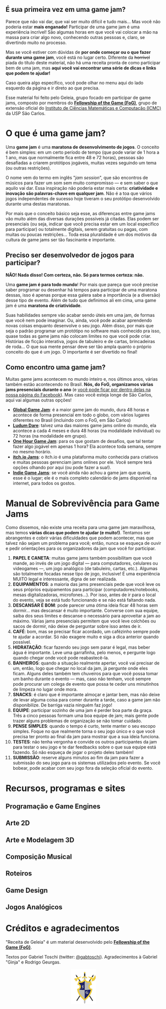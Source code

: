 ## É sua primeira vez em uma game jam?

Parece que não vai dar, que vai ser muito difícil e tudo mais... Mas você não poderia estar **mais enganado!** Participar de uma game jam é uma experiência incrível! São algumas horas em que você vai colocar a mão na massa para criar algo novo, conhecendo outras pessoas e, claro, se divertindo muito no processo.

Mas se você estiver com dúvidas de **por onde começar ou o que fazer durante uma game jam**, você está no lugar certo. Diferente da ~~horrível~~ piada do título deste material, não há uma receita pronta de como participar bem de uma jam, mas **aqui você vai encontrar uma série de dicas e links que podem te ajudar!**

Caso queira algo específico, você pode olhar no menu aqui do lado esquerdo da página e ir direto ao que precisa.

Esse material foi feito pelo Geleia, grupo focado em participar de game jams, composto por membros do [**Fellowship of the Game (FoG)**](http://fog.icmc.usp.br), grupo de extensão oficial do [Instituto de Ciências Matemáticas e Computação (ICMC)](http://icmc.usp.br) da USP São Carlos. 

# O que é uma game jam?

Uma **game jam** é uma **maratona de desenvolvimento de jogos**. O conceito é bem simples: em um certo período de tempo (que pode variar de 1 hora a 1 ano, mas que normalmente fica entre 48 e 72 horas), pessoas são desafiadas a criarem protótipos jogáveis, muitas vezes seguindo um tema (ou outras restrições).

O nome vem do termo em inglês "*jam session*", que são encontros de músicos para fazer um som sem muito compromisso — e sem saber o que aquilo vai dar. Essa inspiração não poderia estar mais certa: **criatividade e inovação são palavras-chave em qualquer jam**. Não é a toa que vários jogos independentes de sucesso hoje tiveram o seu protótipo desenvolvido durante uma destas maratonas.

Por mais que o conceito básico seja esse, as diferenças entre game jams vão muito além das diversas durações possíveis já citadas. Elas podem ser presenciais (ou seja, indicar que você precisa estar em um local específico para participar) ou totalmente digitais, serem gratuitas ou pagas, com muitas ou poucas restrições... Toda essa pluralidade é um dos motivos da cultura de game jams ser tão fascinante e importante.

## Preciso ser desenvolvedor de jogos para participar?

**NÃO! Nada disso! Com certeza, não. Só para termos certeza: não.**

Uma **game jam é para todo mundo**! Por mais que pareça que você precise saber programar ou desenhar há tempos para participar de uma maratona dessas, isso é apenas porque essa galera sabe a importância (e a diversão) desse tipo de evento. Além de tudo que definimos ali em cima, uma game jam é uma **maratona de criatividade**.

Suas habilidades sempre vão acabar sendo úteis em uma jam, de formas que você nem pode imaginar. Ou, ainda, você pode acabar aprendendo novas coisas enquanto desenvolve o seu jogo. Além disso, por mais que seja o padrão programar um protótipo no software mais conhecido pra isso, quase todas as game jams não colocam limites no que você pode criar. Histórias de ficção interativa, jogos de tabuleiro e de cartas, brincadeiras de roda... O que sua mente pensar deve ser tão ampla quanto o próprio conceito do que é um jogo. O importante é ser divertido no final!

## Como encontro uma game jam?

Muitas game jams acontecem no mundo inteiro e, nos últimos anos, várias também estão acontecendo no Brasil. **Nós, do FoG, organizamos várias jams presenciais durante o ano** (e [você pode ficar por dentro delas na nossa página do Facebook](http://facebook.com/fogicmc)). Mas caso você esteja longe de São Carlos, aqui vai algumas outras opções!

- [**Global Game Jam**](https://globalgamejam.org/): é a maior game jam do mundo, dura 48 horas e acontece de forma presencial em todo o globo, com vários lugares diferentes no Brasil (incluindo com o FoG, em São Carlos)
- [**Ludum Dare**](https://ldjam.com/): talvez uma das maiores game jams online do mundo, ela acontece a cada 4 meses e dura 48 horas (na modalidade individual) ou 72 horas (na modalidade em grupo).
- [**One Hour Game Jam**](http://onehourgamejam.com/): para os que gostam de desafios, que tal tentar fazer algo jogável em apenas 1 hora? Ela acontece toda semana, sempre no mesmo horário.
- [**itch.io Jams**](https://itch.io/jams): o itch.io é uma plataforma muito conhecida para criativos e muitas pessoas gerenciam jams onlines por ele. Você sempre terá opções olhando por aqui (ou pode fazer a sua!).
- [**Indie Game Jams**](http://www.indiegamejams.com/): se você ainda não achou a game jam que queria, esse é o lugar; ele é o mais completo calendário de jams disponível na internet, para todos os gostos.

# Manual de Sobrevivência para Game Jams

Como dissemos, não existe uma receita para uma game jam maravilhosa, mas temos **várias dicas que podem te ajudar (e muito!)**. Tentamos ser abrangentes e cobrir várias dificuldades que podem acontecer, mas que talvez não sejam um problema para você; então, nunca se esqueça de ouvir e pedir orientações para os organizadores da jam que você for participar.

1. **PAPEL E CANETA**: muitas game jams também possibilitam que você mande, ao invés de um jogo digital — para computadores, celulares ou videogames —, um jogo analógico (de tabuleiro, cartas, etc.). Algumas são totalmente focadas nesse tipo de jogo, inclusive! É uma experiência MUITO legal e interessante, digna de ser realizada.
2. **EQUIPAMENTOS**: a maioria das jams presenciais pede que você leve os seus próprios equipamentos para participar (computadores/notebooks, mesas digitalizadoras, microfones...). Por isso, antes de ir para o local do evento, veja se está tudo funcionando e se não está faltando nada.
3. **DESCANSAR É BOM**: pode parecer uma ótima ideia ficar 48 horas sem dormir... mas descansar é muito importante. Converse com sua equipe, saiba dos seus limites e descanse o necessário para aproveitar a jam ao máximo. Várias jams presenciais permitem que você leve colchões ou sacos de dormir, não deixe de perguntar sobre isso antes de ir.
4. **CAFÉ**: bom, mas se precisar ficar acordado, um cafézinho sempre pode te ajudar a acordar. Só não exagere muito e siga a dica anterior quando possível.
5. **HIDRATAÇÃO**: ficar fazendo seu jogo sem parar é legal, mas beber água é importante. Leve uma garrafinha, pelo menos, e pergunte logo quando chegar onde você pode reabastecê-la. 
6. **BANHEIROS**: quando a situação realmente apertar, você vai precisar de um, então, logo que chegar no local da jam, já pergunte onde eles ficam. Alguns deles também tem chuveiros para que você possa tomar um banho durante o evento — mas, caso não tenham, você sempre pode procurar um colega de evento que possa te ceder uns minutinhos de limpeza no lugar onde mora.
7. **SNACKS**: é claro que é importante almoçar e jantar bem, mas não deixe de levar alguma coisa para comer durante a tarde, caso a game jam não disponibilize. De barriga vazia ninguém faz jogo!
8. **EQUIPE**: participar sozinho de uma jam é perder boa parte da graça. Três a cinco pessoas formam uma boa equipe de jam; mais gente pode trazer alguns problemas de organização se não tomar cuidado.
9. **PENSE SIMPLES**: quando o tempo é curto, tente manter o seu escopo simples. Foque no que realmente torna o seu jogo único e o que você precisa ter pronto ao final da jam para mostrar que a sua ideia funciona.
10. **TESTES**: não tenha vergonha e convide os outros participantes da jam para testar o seu jogo e te dar feedbacks sobre o que sua equipe está fazendo. Só não esqueça de jogar o projeto deles também!
11. **SUBMISSÃO**: reserve alguns minutos ao fim da jam para fazer a submissão do seu jogo para os sistemas utilizados pelo evento. Se você bobear, pode acabar com seu jogo fora da seleção oficial do evento.

# Recursos, programas e sites

## Programação e Game Engines
## Arte 2D
## Arte e Modelagem 3D
## Composição Musical
## Roteiros
## Game Design
## Jogos Analógicos

# Créditos e agradecimentos

"Receita de Geleia" é um material desenvolvido pelo [**Fellowship of the Game (FoG)**](http://fog.icmc.usp.br).

Textos por Gabriel Toschi (twitter: [@gabtoschi](https://twitter.com/gabtoschi)). Agradecimentos à Gabriel "Ginja" e Rodrigo Geurgas.

<p align="center">
  <img src="logo_fog.png">
</p>
